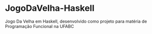 # JogoDaVelha-Haskell
Jogo Da Velha em Haskell, desenvolvido como projeto para matéria de Programação Funcional na UFABC
